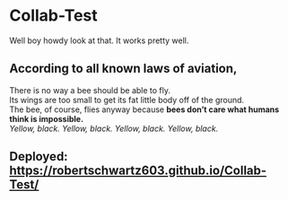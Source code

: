 # Collab-Test
Well boy howdy look at that. It works pretty well.  
  
## According to all known laws of aviation,  
There is no way a bee should be able to fly.  
Its wings are too small to get its fat little body off of the ground.  
The bee, of course, flies anyway because **bees don’t care what humans think is impossible.**  
*Yellow, black. Yellow, black. Yellow, black. Yellow, black.*

## Deployed: https://robertschwartz603.github.io/Collab-Test/

